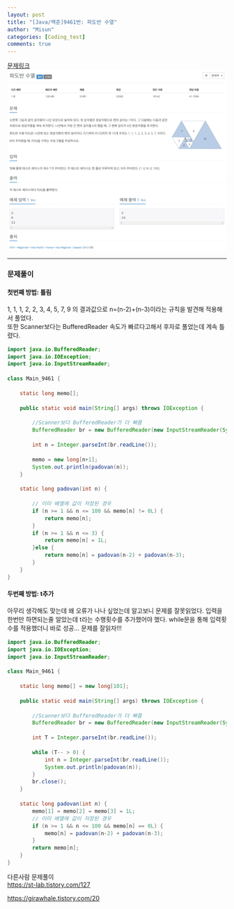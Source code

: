 ```yaml
---
layout: post
title: "[Java/백준]9461번: 파도반 수열"
author: "Misun"
categories: [Coding_test]
comments: true
---
```


[문제링크](https://www.acmicpc.net/problem/9461)
![Image with caption](../img/Coding/baekjun_9461.png "problem1")

<hr>

<!-- ### 알아야 할 개념

#### 메모이제이션(memoization)

동적 계획법(dynamic programming)의 핵심 기술로 동일한 계산을 반복해야 할 때, 이전에 계산한 값들을 메모리에 저장함으로써 동일한 계산의 반복 수행을 제거하여 프로그램 실행 속도를 빠르게 하는 방법이다. 보통 예시로 피보나치 수열을 사용한다.<br>
출처 <https://kimdohyeon.tistory.com/43> -->

### 문제풀이

#### 첫번째 방법: 틀림

1, 1, 1, 2, 2, 3, 4, 5, 7, 9 의 결과값으로 n=(n-2)+(n-3)이라는 규칙을 발견해 적용해서 풀었다.<br>
또한 Scanner보다는 BufferedReader 속도가 빠르다고해서 후자로 풀었는데 계속 틀렸다.<br>

```java
import java.io.BufferedReader;
import java.io.IOException;
import java.io.InputStreamReader;

class Main_9461 {

    static long memo[];

    public static void main(String[] args) throws IOException {

        //Scanner보다 BufferedReader가 더 빠름
        BufferedReader br = new BufferedReader(new InputStreamReader(System.in));

        int n = Integer.parseInt(br.readLine());

        memo = new long[n+1];
        System.out.println(padovan(n));
    }

    static long padovan(int n) {

        // 이미 배열에 값이 저장된 경우
        if (n >= 1 && n <= 100 && memo[n] != 0L) {
            return memo[n];
        }
        if (n >= 1 && n <= 3) {
            return memo[n] = 1L;
        }else {
            return memo[n] = padovan(n-2) + padovan(n-3);
        }
    }
}
```

#### 두번째 방법: t추가

아무리 생각해도 맞는데 왜 오류가 나나 싶었는데 알고보니 문제를 잘못읽었다. 입력을 한번만 하면되는줄 알았는데 t라는 수행횟수를 추가했어야 했다. while문을 통해 입력횟수를 적용했더니 바로 성공... 문제를 잘읽자!!!<br>

```java
import java.io.BufferedReader;
import java.io.IOException;
import java.io.InputStreamReader;

class Main_9461 {

    static long memo[] = new long[101];

    public static void main(String[] args) throws IOException {

        //Scanner보다 BufferedReader가 더 빠름
        BufferedReader br = new BufferedReader(new InputStreamReader(System.in));

        int T = Integer.parseInt(br.readLine());

        while (T-- > 0) {
            int n = Integer.parseInt(br.readLine());
            System.out.println(padovan(n));
        }
        br.close();
    }

    static long padovan(int n) {
        memo[1] = memo[2] = memo[3] = 1L;
        // 이미 배열에 값이 저장된 경우
        if (n >= 1 && n <= 100 && memo[n] == 0L) {
            memo[n] = padovan(n-2) + padovan(n-3);
        }
        return memo[n];
    }
}
```

다른사람 문제풀이<br>
<https://st-lab.tistory.com/127>
<br>

<https://girawhale.tistory.com/20>
